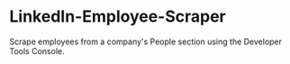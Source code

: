 # LinkedIn-Employee-Scraper
Scrape employees from a company's People section using the Developer Tools Console.
